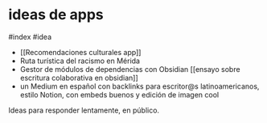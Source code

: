 # ideas de apps
#index #idea 

- [[Recomendaciones culturales app]]
- Ruta turística del racismo en Mérida
- Gestor de módulos de dependencias con Obsidian [[ensayo sobre escritura colaborativa en obsidian]]
- un Medium en español con backlinks para escritor@s latinoamericanos, estilo Notion, con embeds buenos y edición de imagen cool 

Ideas para responder lentamente, en público.
